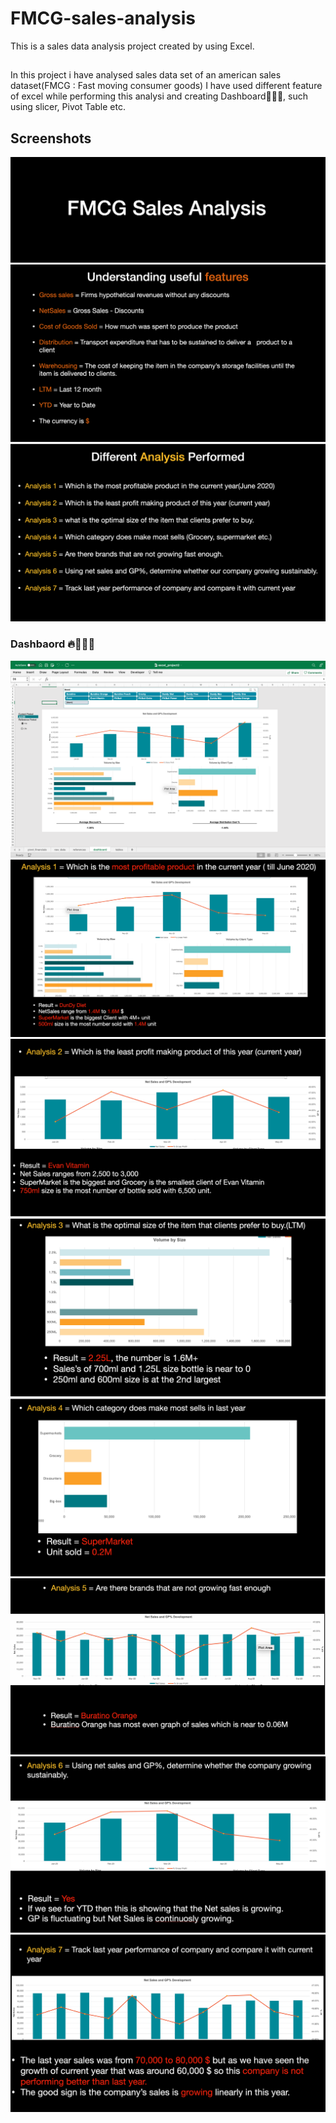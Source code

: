 # FMCG-sales-analysis
This is a sales data analysis project created by using Excel.

## 
In this project i have analysed sales data set of an american sales dataset(FMCG : Fast moving consumer goods)
I have used different feature of excel while performing this analysi and creating Dashboard👨🏻‍💻, such using slicer, Pivot Table etc.



## Screenshots

![App Screenshot](https://github.com/Sanjeev-coder/FMCG-sales-analysis/blob/main/Screenshot%202022-07-23%20at%203.19.27%20PM.png?raw=true)
![App Screenshot](https://github.com/Sanjeev-coder/FMCG-sales-analysis/blob/main/Screenshot%202022-07-23%20at%203.16.45%20PM.png?raw=true)
![App Screenshot](https://github.com/Sanjeev-coder/FMCG-sales-analysis/blob/main/Screenshot%202022-07-23%20at%203.16.54%20PM.png?raw=true)
### Dashbaord 🔥👨🏻‍💻
![Dashboard](https://github.com/Sanjeev-coder/FMCG-sales-analysis/blob/main/Screenshot%202022-07-23%20at%203.18.03%20PM.png?raw=true)
![App Screenshot](https://github.com/Sanjeev-coder/FMCG-sales-analysis/blob/main/Screenshot%202022-07-23%20at%203.17.02%20PM.png?raw=true)
![App Screenshot](https://github.com/Sanjeev-coder/FMCG-sales-analysis/blob/main/Screenshot%202022-07-23%20at%203.17.10%20PM.png?raw=true)
![App Screenshot](https://github.com/Sanjeev-coder/FMCG-sales-analysis/blob/main/Screenshot%202022-07-23%20at%203.17.17%20PM.png?raw=true)
![App Screenshot](https://github.com/Sanjeev-coder/FMCG-sales-analysis/blob/main/Screenshot%202022-07-23%20at%203.17.25%20PM.png?raw=true)
![App Screenshot](https://github.com/Sanjeev-coder/FMCG-sales-analysis/blob/main/Screenshot%202022-07-23%20at%203.17.33%20PM.png?raw=true)
![App Screenshot](https://github.com/Sanjeev-coder/FMCG-sales-analysis/blob/main/Screenshot%202022-07-23%20at%203.17.40%20PM.png?raw=true)
![App Screenshot](https://github.com/Sanjeev-coder/FMCG-sales-analysis/blob/main/Screenshot%202022-07-23%20at%203.17.47%20PM.png?raw=true)
